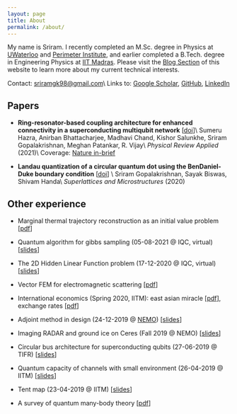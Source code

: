 ```yaml
---
layout: page
title: About
permalink: /about/
---
```


My name is Sriram. I recently completed an M.Sc. degree in Physics at [UWaterloo](https://uwaterloo.ca) and [Perimeter Institute](https://perimeterinstitute.ca), and earlier completed a B.Tech. degree in Engineering Physics at [IIT Madras](https://www.iitm.ac.in). Please visit the [Blog Section](https://sriramgkn.github.io/) of this website to learn more about my current technical interests.

Contact: [sriramgk98@gmail.com](mailto:sriramgk98@gmail.com)\\
Links to: [Google Scholar](https://scholar.google.com/citations?user=d9-T--sAAAAJ&hl=en), [GitHub](https://github.com/sriramgkn), [LinkedIn](https://www.linkedin.com/in/sriram-gkn)

## Papers

- **Ring-resonator-based coupling architecture for enhanced connectivity in a superconducting multiqubit network** \[[doi](https://journals.aps.org/prapplied/abstract/10.1103/PhysRevApplied.16.024018?ft=1)\]\\
  Sumeru Hazra, Anirban Bhattacharjee, Madhavi Chand, Kishor Salunkhe, Sriram Gopalakrishnan, Meghan Patankar, R. Vijay\\
  *Physical Review Applied* (2021)\\
  Coverage: [Nature in-brief](https://www.nature.com/articles/s41578-021-00373-1)

- **Landau quantization of a circular quantum dot using the BenDaniel-Duke boundary condition** \[[doi](https://doi.org/10.1016/j.spmi.2020.106693)\] \\
  Sriram Gopalakrishnan, Sayak Biswas, Shivam Handa\\
  *Superlattices and Microstructures* (2020)

## Other experience

- Marginal thermal trajectory reconstruction as an initial value problem \[[pdf](https://sriramgkn.github.io/reports/Report_ram_revision1.pdf)\]

- Quantum algorithm for gibbs sampling (05-08-2021 @ IQC, virtual) \[[slides](https://sriramgkn.github.io/reports/Gibbs_pres.pdf)\]

- The 2D Hidden Linear Function problem (17-12-2020 @ IQC, virtual) \[[slides](https://sriramgkn.github.io/reports/2D_HLF.pdf)\]

- Vector FEM for electromagnetic scattering \[[pdf](https://sriramgkn.github.io/reports/Sriram_thesis_final.pdf)\]

- International economics (Spring 2020, IITM): east asian miracle \[[pdf](https://sriramgkn.github.io/reports/East_Asian_Miracle.pdf)\], exchange rates \[[pdf](https://sriramgkn.github.io/reports/International_Economics.pdf)\]

- Adjoint method in design (24-12-2019 @ [NEMO](http://www.ee.iitm.ac.in/~uday/nemo.html)) \[[slides](https://sriramgkn.github.io/reports/Adjoint_method.pdf)\]

- Imaging RADAR and ground ice on Ceres (Fall 2019 @ NEMO) \[[slides](https://sriramgkn.github.io/reports/Ceres.pdf)\]

- Circular bus architecture for superconducting qubits (27-06-2019 @ TIFR) \[[slides](https://sriramgkn.github.io/reports/VSRP_presentation_Sriram.pdf)\]

- Quantum capacity of channels with small environment (26-04-2019 @ IITM) \[[slides](https://sriramgkn.github.io/reports/Adv_QCQI_pres.pdf)\]

- Tent map (23-04-2019 @ IITM) \[[slides](https://sriramgkn.github.io/reports/Tent_map_pres.pdf)\]

- A survey of quantum many-body theory \[[pdf](https://sriramgkn.github.io/reports/Many_body_theory.pdf)\]